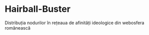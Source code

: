 # Hairball-Buster
Distribuția nodurilor în rețeaua de afinități ideologice din webosfera românească
